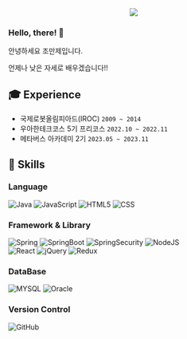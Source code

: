 <div align="center">
  <img src="https://capsule-render.vercel.app/api?type=waving&color=0:11998e,100:38ef7d&height=250&section=header&text=fakerdeft&fontAlignY=40&fontSize=90&fontColor=ffffff&desc=Backend%20Engineer">
</div>

<!-- <p align="center">
  <img src="https://github-readme-stats.vercel.app/api?username=fakerdeft&show_icons=true&count_private=true&hide_border=true">
</p> -->

<!-- <p align="center">
  <img src="https://github-readme-stats.vercel.app/api/top-langs/?username=fakerdeft&layout=compact&card_width=445">
</p> -->

### Hello, there! 👋
안녕하세요 조만제입니다.

언제나 낮은 자세로 배우겠습니다!!

## :mortar_board: Experience
- 국제로봇올림피아드(IROC) `2009 ~ 2014`
- 우아한테크코스 5기 프리코스 `2022.10 ~ 2022.11`
- 메타버스 아카데미 2기 `2023.05 ~ 2023.11`
           
## :1st_place_medal: Skills
### Language
![Java](https://img.shields.io/badge/java-007396?style=for-the-badge&logo=java&logoColor=white)
![JavaScript](https://img.shields.io/badge/javascript-%23323330.svg?style=for-the-badge&logo=javascript&logoColor=%23F7DF1E)
![HTML5](https://img.shields.io/badge/html5-E34F26?style=for-the-badge&logo=html5&logoColor=white)
![CSS](https://img.shields.io/badge/css-1572B6?style=for-the-badge&logo=css3&logoColor=white)
### Framework & Library
![Spring](https://img.shields.io/badge/Spring-6DB33F?style=for-the-badge&logo=Spring&logoColor=white)
![SpringBoot](https://img.shields.io/badge/springboot-6DB33F?style=for-the-badge&logo=springboot&logoColor=white)
![SpringSecurity](https://img.shields.io/badge/springsecurity-6DB33F?style=for-the-badge&logo=springsecurity&logoColor=white)
![NodeJS](https://img.shields.io/badge/node.js-6DA55F?style=for-the-badge&logo=node.js&logoColor=white)
<br>
![React](https://img.shields.io/badge/react-61DAFB?style=for-the-badge&logo=react&logoColor=black)
![jQuery](https://img.shields.io/badge/jquery-0769AD?style=for-the-badge&logo=jquery&logoColor=white)
![Redux](https://img.shields.io/badge/redux-764ABC?style=for-the-badge&logo=redux&logoColor=white)
### DataBase
![MYSQL](https://img.shields.io/badge/mysql-4479A1?style=for-the-badge&logo=mysql&logoColor=white)
![Oracle](https://img.shields.io/badge/oracle-F80000?style=for-the-badge&logo=oracle&logoColor=white)
### Version Control
![GitHub](https://img.shields.io/badge/github-181717?style=for-the-badge&logo=github&logoColor=white)

</td><td valign="top" width="33%">
